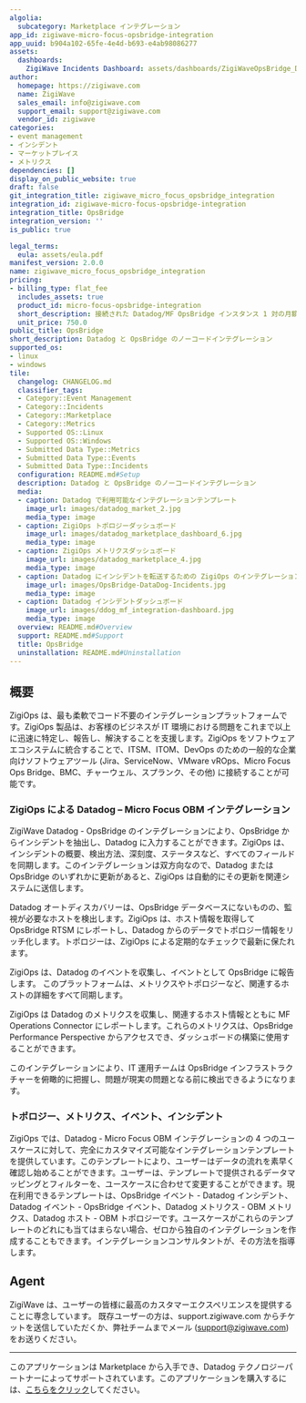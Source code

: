 ```yaml
---
algolia:
  subcategory: Marketplace インテグレーション
app_id: zigiwave-micro-focus-opsbridge-integration
app_uuid: b904a102-65fe-4e4d-b693-e4ab98086277
assets:
  dashboards:
    ZigiWave Incidents Dashboard: assets/dashboards/ZigiWaveOpsBridge_DataDogIncidentDashboard.json
author:
  homepage: https://zigiwave.com
  name: ZigiWave
  sales_email: info@zigiwave.com
  support_email: support@zigiwave.com
  vendor_id: zigiwave
categories:
- event management
- インシデント
- マーケットプレイス
- メトリクス
dependencies: []
display_on_public_website: true
draft: false
git_integration_title: zigiwave_micro_focus_opsbridge_integration
integration_id: zigiwave-micro-focus-opsbridge-integration
integration_title: OpsBridge
integration_version: ''
is_public: true

legal_terms:
  eula: assets/eula.pdf
manifest_version: 2.0.0
name: zigiwave_micro_focus_opsbridge_integration
pricing:
- billing_type: flat_fee
  includes_assets: true
  product_id: micro-focus-opsbridge-integration
  short_description: 接続された Datadog/MF OpsBridge インスタンス 1 対の月額ライセンス
  unit_price: 750.0
public_title: OpsBridge
short_description: Datadog と OpsBridge のノーコードインテグレーション
supported_os:
- linux
- windows
tile:
  changelog: CHANGELOG.md
  classifier_tags:
  - Category::Event Management
  - Category::Incidents
  - Category::Marketplace
  - Category::Metrics
  - Supported OS::Linux
  - Supported OS::Windows
  - Submitted Data Type::Metrics
  - Submitted Data Type::Events
  - Submitted Data Type::Incidents
  configuration: README.md#Setup
  description: Datadog と OpsBridge のノーコードインテグレーション
  media:
  - caption: Datadog で利用可能なインテグレーションテンプレート
    image_url: images/datadog_market_2.jpg
    media_type: image
  - caption: ZigiOps トポロジーダッシュボード
    image_url: images/datadog_marketplace_dashboard_6.jpg
    media_type: image
  - caption: ZigiOps メトリクスダッシュボード
    image_url: images/datadog_marketplace_4.jpg
    media_type: image
  - caption: Datadog にインシデントを転送するための ZigiOps のインテグレーション
    image_url: images/OpsBridge-DataDog-Incidents.jpg
    media_type: image
  - caption: Datadog インシデントダッシュボード
    image_url: images/ddog_mf_integration-dashboard.jpg
    media_type: image
  overview: README.md#Overview
  support: README.md#Support
  title: OpsBridge
  uninstallation: README.md#Uninstallation
---
```


<!--  SOURCED FROM https://github.com/DataDog/marketplace -->



## 概要

ZigiOps は、最も柔軟でコード不要のインテグレーションプラットフォームです。ZigiOps 製品は、お客様のビジネスが IT 環境における問題をこれまで以上に迅速に特定し、報告し、解決することを支援します。ZigiOps をソフトウェアエコシステムに統合することで、ITSM、ITOM、DevOps のための一般的な企業向けソフトウェアツール (Jira、ServiceNow、VMware vROps、Micro Focus Ops Bridge、BMC、チャーウェル、スプランク、その他) に接続することが可能です。

### ZigiOps による Datadog – Micro Focus OBM インテグレーション

ZigiWave Datadog - OpsBridge のインテグレーションにより、OpsBridge からインシデントを抽出し、Datadog に入力することができます。ZigiOps は、インシデントの概要、検出方法、深刻度、ステータスなど、すべてのフィールドを同期します。このインテグレーションは双方向なので、Datadog または OpsBridge のいずれかに更新があると、ZigiOps は自動的にその更新を関連システムに送信します。


Datadog オートディスカバリーは、OpsBridge データベースにないものの、監視が必要なホストを検出します。ZigiOps は、ホスト情報を取得して OpsBridge RTSM にレポートし、Datadog からのデータでトポロジー情報をリッチ化します。トポロジーは、ZigiOps による定期的なチェックで最新に保たれます。

ZigiOps は、Datadog のイベントを収集し、イベントとして OpsBridge に報告します。
このプラットフォームは、メトリクスやトポロジーなど、関連するホストの詳細をすべて同期します。

ZigiOps は Datadog のメトリクスを収集し、関連するホスト情報とともに MF Operations Connector にレポートします。これらのメトリクスは、OpsBridge Performance Perspective からアクセスでき、ダッシュボードの構築に使用することができます。

このインテグレーションにより、IT 運用チームは OpsBridge インフラストラクチャーを俯瞰的に把握し、問題が現実の問題となる前に検出できるようになります。

### トポロジー、メトリクス、イベント、インシデント

ZigiOps では、Datadog - Micro Focus OBM インテグレーションの 4 つのユースケースに対して、完全にカスタマイズ可能なインテグレーションテンプレートを提供しています。このテンプレートにより、ユーザーはデータの流れを素早く確認し始めることができます。ユーザーは、テンプレートで提供されるデータマッピングとフィルターを、ユースケースに合わせて変更することができます。現在利用できるテンプレートは、OpsBridge イベント - Datadog インシデント、Datadog イベント - OpsBridge イベント、Datadog メトリクス - OBM メトリクス、Datadog ホスト - OBM トポロジーです。ユースケースがこれらのテンプレートのどれにも当てはまらない場合、ゼロから独自のインテグレーションを作成することもできます。インテグレーションコンサルタントが、その方法を指導します。

## Agent

ZigiWave は、ユーザーの皆様に最高のカスタマーエクスペリエンスを提供することに専念しています。 既存ユーザーの方は、support.zigiwave.com からチケットを送信していただくか、弊社チームまでメール (support@zigiwave.com) をお送りください。

---
このアプリケーションは Marketplace から入手でき、Datadog テクノロジーパートナーによってサポートされています。このアプリケーションを購入するには、<a href="https://app.datadoghq.com/marketplace/app/zigiwave-micro-focus-opsbridge-integration" target="_blank">こちらをクリック</a>してください。

